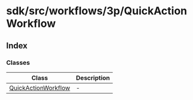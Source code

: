 # sdk/src/workflows/3p/QuickActionWorkflow

## Index

### Classes

| Class | Description |
| ------ | ------ |
| [QuickActionWorkflow](classes/quick-action-workflow.md) | - |
